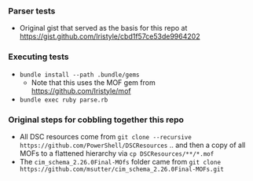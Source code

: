 ### Parser tests

* Original gist that served as the basis for this repo at https://gist.github.com/Iristyle/cbd1f57ce53de9964202

### Executing tests

* `bundle install --path .bundle/gems`
    * Note that this uses the MOF gem from https://github.com/Iristyle/mof
* `bundle exec ruby parse.rb`

### Original steps for cobbling together this repo

* All DSC resources come from `git clone --recursive https://github.com/PowerShell/DSCResources` .. and then a copy of all MOFs to a flattened hierarchy via `cp DSCResources/**/*.mof`
* The `cim_schema_2.26.0Final-MOfs` folder came from `git clone https://github.com/msutter/cim_schema_2.26.0Final-MOFs.git`

